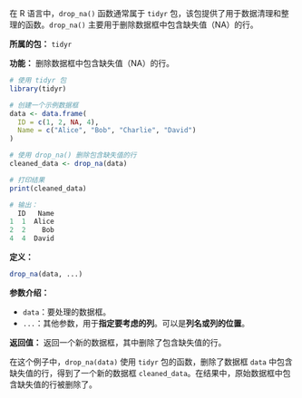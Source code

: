 在 R 语言中，`drop_na()` 函数通常属于 `tidyr` 包，该包提供了用于数据清理和整理的函数。`drop_na()` 主要用于删除数据框中包含缺失值（NA）的行。

**所属的包：** `tidyr`

**功能：** 删除数据框中包含缺失值（NA）的行。

```R
# 使用 tidyr 包
library(tidyr)

# 创建一个示例数据框
data <- data.frame(
  ID = c(1, 2, NA, 4),
  Name = c("Alice", "Bob", "Charlie", "David")
)

# 使用 drop_na() 删除包含缺失值的行
cleaned_data <- drop_na(data)

# 打印结果
print(cleaned_data)

# 输出：
  ID   Name
1  1  Alice
2  2    Bob
4  4  David
```

**定义：**
```R
drop_na(data, ...)
```

**参数介绍：**
- `data`：要处理的数据框。
- `...`：其他参数，用于**指定要考虑的列**。可以是**列名或列的位置**。

**返回值：**
返回一个新的数据框，其中删除了包含缺失值的行。

在这个例子中，`drop_na(data)` 使用 `tidyr` 包的函数，删除了数据框 `data` 中包含缺失值的行，得到了一个新的数据框 `cleaned_data`。在结果中，原始数据框中包含缺失值的行被删除了。